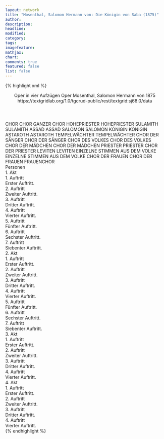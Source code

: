 ```yaml
---
layout: network
title: "Mosenthal, Salomon Hermann von: Die Königin von Saba (1875)"
author:
description:
headline:
modified:
category:
tags:
imagefeature: 
mathjax: 
chart: 
comments: true
featured: false
list: false
---
```

{% highlight xml %}
<?xml-model href="https://raw.githubusercontent.com/DLiNa/project/master/rules/lina.rnc"?><?xml-model href="https://raw.githubusercontent.com/DLiNa/project/master/rules/lina.sch"?>
<play xmlns="http://lina.digital">
  <header>
    <title>Die Königin von Saba</title>
    <subtitle>Oper in vier Aufzügen</subtitle>
    <genretitle>Oper</genretitle>
    <author>Mosenthal, Salomon Hermann von</author>
    <date type="print"/>
    <date type="premiere">1875</date>
    <date type="written"/>
    <source>https://textgridlab.org/1.0/tgcrud-public/rest/textgrid:sj68.0/data</source>
  </header>
  <personae>
    <character>
      <name>CHOR</name>
      <alias xml:id="chor">
        <name>CHOR</name>
      </alias>
      <alias xml:id="ganzer_chor">
        <name>GANZER CHOR</name>
      </alias>
    </character>
    <character>
      <name>HOHEPRIESTER</name>
      <alias xml:id="hohepriester">
        <name>HOHEPRIESTER</name>
      </alias>
    </character>
    <character>
      <name>SULAMITH</name>
      <alias xml:id="sulamith">
        <name>SULAMITH</name>
      </alias>
    </character>
    <character>
      <name>ASSAD</name>
      <alias xml:id="assad">
        <name>ASSAD</name>
      </alias>
    </character>
    <character>
      <name>SALOMON</name>
      <alias xml:id="salomon">
        <name>SALOMON</name>
      </alias>
    </character>
    <character>
      <name>KÖNIGIN</name>
      <alias xml:id="königin">
        <name>KÖNIGIN</name>
      </alias>
    </character>
    <character>
      <name>ASTAROTH</name>
      <alias xml:id="astaroth">
        <name>ASTAROTH</name>
      </alias>
    </character>
    <character>
      <name>TEMPELWÄCHTER</name>
      <alias xml:id="tempelwächter">
        <name>TEMPELWÄCHTER</name>
      </alias>
    </character>
    <character>
      <name>CHOR DER SÄNGER</name>
      <alias xml:id="chor_der_sänger">
        <name>CHOR DER SÄNGER</name>
      </alias>
    </character>
    <character>
      <name>CHOR DES VOLKES</name>
      <alias xml:id="chor_des_volkes">
        <name>CHOR DES VOLKES</name>
      </alias>
    </character>
    <character>
      <name>CHOR DER MÄDCHEN</name>
      <alias xml:id="chor_der_mädchen">
        <name>CHOR DER MÄDCHEN</name>
      </alias>
    </character>
    <character>
      <name>PRIESTER</name>
      <alias xml:id="priester">
        <name>PRIESTER</name>
      </alias>
      <alias xml:id="chor_der_priester">
        <name>CHOR DER PRIESTER</name>
      </alias>
    </character>
    <character>
      <name>LEVITEN</name>
      <alias xml:id="leviten">
        <name>LEVITEN</name>
      </alias>
    </character>
    <character>
      <name>EINZELNE STIMMEN AUS DEM VOLKE</name>
      <alias xml:id="einzelne_stimmen_aus_dem_volke">
        <name>EINZELNE STIMMEN AUS DEM VOLKE</name>
      </alias>
    </character>
    <character>
      <name>CHOR DER FRAUEN</name>
      <alias xml:id="chor_der_frauen">
        <name>CHOR DER FRAUEN</name>
      </alias>
      <alias xml:id="frauenchor">
        <name>FRAUENCHOR</name>
      </alias>
    </character>
  </personae>
  <text>
    <div>
      <head>Personen</head>
    </div>
    <div>
      <head>1. Akt</head>
      <div>
        <head>1. Auftritt</head>
        <div>
          <head>Erster Auftritt.</head>
          <sp who="#chor">
            <amount n="1" unit="speech_acts"/>
            <amount n="50" unit="words"/>
            <amount n="8" unit="lines"/>
            <amount n="305" unit="chars"/>
          </sp>
        </div>
      </div>
      <div>
        <head>2. Auftritt</head>
        <div>
          <head>Zweiter Auftritt.</head>
          <sp who="#hohepriester">
            <amount n="1" unit="speech_acts"/>
            <amount n="76" unit="words"/>
            <amount n="14" unit="lines"/>
            <amount n="425" unit="chars"/>
          </sp>
        </div>
      </div>
      <div>
        <head>3. Auftritt</head>
        <div>
          <head>Dritter Auftritt.</head>
          <sp who="#sulamith">
            <amount n="3" unit="speech_acts"/>
            <amount n="75" unit="words"/>
            <amount n="13" unit="lines"/>
            <amount n="430" unit="chars"/>
          </sp>
          <sp who="#chor">
            <amount n="3" unit="speech_acts"/>
            <amount n="36" unit="words"/>
            <amount n="9" unit="lines"/>
            <amount n="213" unit="chars"/>
          </sp>
          <sp who="#sulamith #chor">
            <amount n="1" unit="speech_acts"/>
            <amount n="7" unit="words"/>
            <amount n="1" unit="lines"/>
            <amount n="40" unit="chars"/>
          </sp>
        </div>
      </div>
      <div>
        <head>4. Auftritt</head>
        <div>
          <head>Vierter Auftritt.</head>
          <sp who="#assad">
            <amount n="4" unit="speech_acts"/>
            <amount n="102" unit="words"/>
            <amount n="15" unit="lines"/>
            <amount n="568" unit="chars"/>
          </sp>
          <sp who="#hohepriester">
            <amount n="2" unit="speech_acts"/>
            <amount n="13" unit="words"/>
            <amount n="2" unit="lines"/>
            <amount n="77" unit="chars"/>
          </sp>
          <sp who="#sulamith">
            <amount n="3" unit="speech_acts"/>
            <amount n="27" unit="words"/>
            <amount n="5" unit="lines"/>
            <amount n="137" unit="chars"/>
          </sp>
          <sp who="#sulamith #assad #hohepriester #sulamith #chor">
            <amount n="1" unit="speech_acts"/>
            <amount n="4" unit="words"/>
            <amount n="1" unit="lines"/>
            <amount n="30" unit="chars"/>
          </sp>
          <sp who="#sulamith #assad">
            <amount n="1" unit="speech_acts"/>
            <amount n="8" unit="words"/>
            <amount n="3" unit="lines"/>
            <amount n="41" unit="chars"/>
          </sp>
        </div>
      </div>
      <div>
        <head>5. Auftritt</head>
        <div>
          <head>Fünfter Auftritt.</head>
          <sp who="#salomon">
            <amount n="1" unit="speech_acts"/>
            <amount n="62" unit="words"/>
            <amount n="9" unit="lines"/>
            <amount n="344" unit="chars"/>
          </sp>
        </div>
      </div>
      <div>
        <head>6. Auftritt</head>
        <div>
          <head>Sechster Auftritt.</head>
          <sp who="#salomon">
            <amount n="4" unit="speech_acts"/>
            <amount n="126" unit="words"/>
            <amount n="20" unit="lines"/>
            <amount n="684" unit="chars"/>
          </sp>
          <sp who="#assad">
            <amount n="4" unit="speech_acts"/>
            <amount n="367" unit="words"/>
            <amount n="50" unit="lines"/>
            <amount n="2008" unit="chars"/>
          </sp>
        </div>
      </div>
      <div>
        <head>7. Auftritt</head>
        <div>
          <head>Siebenter Auftritt.</head>
          <sp who="#chor">
            <amount n="4" unit="speech_acts"/>
            <amount n="151" unit="words"/>
            <amount n="25" unit="lines"/>
            <amount n="811" unit="chars"/>
          </sp>
          <sp who="#salomon">
            <amount n="6" unit="speech_acts"/>
            <amount n="113" unit="words"/>
            <amount n="18" unit="lines"/>
            <amount n="585" unit="chars"/>
          </sp>
          <sp who="#königin">
            <amount n="5" unit="speech_acts"/>
            <amount n="122" unit="words"/>
            <amount n="20" unit="lines"/>
            <amount n="635" unit="chars"/>
          </sp>
          <sp who="#assad">
            <amount n="3" unit="speech_acts"/>
            <amount n="50" unit="words"/>
            <amount n="10" unit="lines"/>
            <amount n="272" unit="chars"/>
          </sp>
          <sp who="#assad">
            <amount n="1" unit="speech_acts"/>
            <amount n="45" unit="words"/>
            <amount n="8" unit="lines"/>
            <amount n="235" unit="chars"/>
          </sp>
          <sp who="#sulamith">
            <amount n="2" unit="speech_acts"/>
            <amount n="45" unit="words"/>
            <amount n="9" unit="lines"/>
            <amount n="238" unit="chars"/>
          </sp>
          <sp who="#astaroth">
            <amount n="1" unit="speech_acts"/>
            <amount n="45" unit="words"/>
            <amount n="8" unit="lines"/>
            <amount n="231" unit="chars"/>
          </sp>
          <sp who="#hohepriester">
            <amount n="1" unit="speech_acts"/>
            <amount n="93" unit="words"/>
            <amount n="17" unit="lines"/>
            <amount n="488" unit="chars"/>
          </sp>
        </div>
      </div>
    </div>
    <div>
      <head>2. Akt</head>
      <div>
        <head>1. Auftritt</head>
        <div>
          <head>Erster Auftritt.</head>
          <sp who="#königin">
            <amount n="1" unit="speech_acts"/>
            <amount n="346" unit="words"/>
            <amount n="63" unit="lines"/>
            <amount n="1891" unit="chars"/>
          </sp>
        </div>
      </div>
      <div>
        <head>2. Auftritt</head>
        <div>
          <head>Zweiter Auftritt.</head>
          <sp who="#astaroth">
            <amount n="5" unit="speech_acts"/>
            <amount n="54" unit="words"/>
            <amount n="11" unit="lines"/>
            <amount n="277" unit="chars"/>
          </sp>
          <sp who="#königin">
            <amount n="3" unit="speech_acts"/>
            <amount n="16" unit="words"/>
            <amount n="4" unit="lines"/>
            <amount n="83" unit="chars"/>
          </sp>
        </div>
      </div>
      <div>
        <head>3. Auftritt</head>
        <div>
          <head>Dritter Auftritt.</head>
          <sp who="#assad">
            <amount n="8" unit="speech_acts"/>
            <amount n="195" unit="words"/>
            <amount n="33" unit="lines"/>
            <amount n="1041" unit="chars"/>
          </sp>
          <sp who="#königin">
            <amount n="9" unit="speech_acts"/>
            <amount n="170" unit="words"/>
            <amount n="33" unit="lines"/>
            <amount n="924" unit="chars"/>
          </sp>
          <sp who="#tempelwächter">
            <amount n="1" unit="speech_acts"/>
            <amount n="8" unit="words"/>
            <amount n="2" unit="lines"/>
            <amount n="47" unit="chars"/>
          </sp>
        </div>
      </div>
      <div>
        <head>4. Auftritt</head>
        <div>
          <head>Vierter Auftritt.</head>
          <sp who="#assad">
            <amount n="2" unit="speech_acts"/>
            <amount n="31" unit="words"/>
            <amount n="8" unit="lines"/>
            <amount n="168" unit="chars"/>
          </sp>
          <sp who="#chor">
            <amount n="1" unit="speech_acts"/>
            <amount n="11" unit="words"/>
            <amount n="2" unit="lines"/>
            <amount n="67" unit="chars"/>
          </sp>
        </div>
      </div>
      <div>
        <head>5. Auftritt</head>
        <div>
          <head>Fünfter Auftritt.</head>
          <sp who="#hohepriester">
            <amount n="4" unit="speech_acts"/>
            <amount n="18" unit="words"/>
            <amount n="4" unit="lines"/>
            <amount n="113" unit="chars"/>
          </sp>
          <sp who="#chor_der_sänger">
            <amount n="1" unit="speech_acts"/>
            <amount n="6" unit="words"/>
            <amount n="1" unit="lines"/>
            <amount n="30" unit="chars"/>
          </sp>
          <sp who="#chor_des_volkes">
            <amount n="1" unit="speech_acts"/>
            <amount n="6" unit="words"/>
            <amount n="1" unit="lines"/>
            <amount n="30" unit="chars"/>
          </sp>
          <sp who="#chor_der_priester">
            <amount n="1" unit="speech_acts"/>
            <amount n="6" unit="words"/>
            <amount n="1" unit="lines"/>
            <amount n="30" unit="chars"/>
          </sp>
          <sp who="#ganzer_chor">
            <amount n="1" unit="speech_acts"/>
            <amount n="6" unit="words"/>
            <amount n="1" unit="lines"/>
            <amount n="30" unit="chars"/>
          </sp>
          <sp who="#chor_der_mädchen">
            <amount n="1" unit="speech_acts"/>
            <amount n="13" unit="words"/>
            <amount n="2" unit="lines"/>
            <amount n="68" unit="chars"/>
          </sp>
        </div>
      </div>
      <div>
        <head>6. Auftritt</head>
        <div>
          <head>Sechster Auftritt.</head>
          <sp who="#chor_der_mädchen">
            <amount n="2" unit="speech_acts"/>
            <amount n="43" unit="words"/>
            <amount n="6" unit="lines"/>
            <amount n="212" unit="chars"/>
          </sp>
          <sp who="#sulamith">
            <amount n="2" unit="speech_acts"/>
            <amount n="56" unit="words"/>
            <amount n="8" unit="lines"/>
            <amount n="299" unit="chars"/>
          </sp>
        </div>
      </div>
      <div>
        <head>7. Auftritt</head>
        <div>
          <head>Siebenter Auftritt.</head>
          <sp who="#salomon">
            <amount n="8" unit="speech_acts"/>
            <amount n="116" unit="words"/>
            <amount n="23" unit="lines"/>
            <amount n="625" unit="chars"/>
          </sp>
          <sp who="#hohepriester">
            <amount n="8" unit="speech_acts"/>
            <amount n="108" unit="words"/>
            <amount n="20" unit="lines"/>
            <amount n="615" unit="chars"/>
          </sp>
          <sp who="#chor">
            <amount n="5" unit="speech_acts"/>
            <amount n="45" unit="words"/>
            <amount n="10" unit="lines"/>
            <amount n="242" unit="chars"/>
          </sp>
          <sp who="#assad">
            <amount n="5" unit="speech_acts"/>
            <amount n="120" unit="words"/>
            <amount n="22" unit="lines"/>
            <amount n="608" unit="chars"/>
          </sp>
          <sp who="#hohepriester #salomon #chor #assad #königin #priester #leviten #sulamith #astaroth">
            <amount n="4" unit="speech_acts"/>
            <amount n="27" unit="words"/>
            <amount n="6" unit="lines"/>
            <amount n="158" unit="chars"/>
          </sp>
          <sp who="#königin">
            <amount n="5" unit="speech_acts"/>
            <amount n="38" unit="words"/>
            <amount n="7" unit="lines"/>
            <amount n="206" unit="chars"/>
          </sp>
          <sp who="#priester #leviten">
            <amount n="2" unit="speech_acts"/>
            <amount n="8" unit="words"/>
            <amount n="2" unit="lines"/>
            <amount n="42" unit="chars"/>
          </sp>
          <sp who="#sulamith">
            <amount n="1" unit="speech_acts"/>
            <amount n="4" unit="words"/>
            <amount n="1" unit="lines"/>
            <amount n="22" unit="chars"/>
          </sp>
          <sp who="#königin #astaroth">
            <amount n="1" unit="speech_acts"/>
            <amount n="18" unit="words"/>
            <amount n="4" unit="lines"/>
            <amount n="99" unit="chars"/>
          </sp>
          <sp who="#assad #sulamith">
            <amount n="1" unit="speech_acts"/>
            <amount n="19" unit="words"/>
            <amount n="4" unit="lines"/>
            <amount n="100" unit="chars"/>
          </sp>
          <sp who="#einzelne_stimmen_aus_dem_volke">
            <amount n="1" unit="speech_acts"/>
            <amount n="10" unit="words"/>
            <amount n="2" unit="lines"/>
            <amount n="64" unit="chars"/>
          </sp>
          <sp who="#sulamith #chor">
            <amount n="1" unit="speech_acts"/>
            <amount n="14" unit="words"/>
            <amount n="3" unit="lines"/>
            <amount n="75" unit="chars"/>
          </sp>
          <sp who="#astaroth">
            <amount n="1" unit="speech_acts"/>
            <amount n="10" unit="words"/>
            <amount n="2" unit="lines"/>
            <amount n="61" unit="chars"/>
          </sp>
          <sp who="#salomon #chor #assad #königin #priester #leviten #sulamith #astaroth">
            <amount n="1" unit="speech_acts"/>
            <amount n="11" unit="words"/>
            <amount n="2" unit="lines"/>
            <amount n="67" unit="chars"/>
          </sp>
          <sp who="#salomon #chor #assad #priester #leviten">
            <amount n="1" unit="speech_acts"/>
            <amount n="2" unit="words"/>
            <amount n="1" unit="lines"/>
            <amount n="10" unit="chars"/>
          </sp>
        </div>
      </div>
    </div>
    <div>
      <head>3. Akt</head>
      <div>
        <head>1. Auftritt</head>
        <div>
          <head>Erster Auftritt.</head>
          <sp who="#chor_der_frauen">
            <amount n="1" unit="speech_acts"/>
            <amount n="56" unit="words"/>
            <amount n="12" unit="lines"/>
            <amount n="360" unit="chars"/>
          </sp>
        </div>
      </div>
      <div>
        <head>2. Auftritt</head>
        <div>
          <head>Zweiter Auftritt.</head>
          <sp who="#salomon">
            <amount n="12" unit="speech_acts"/>
            <amount n="160" unit="words"/>
            <amount n="29" unit="lines"/>
            <amount n="865" unit="chars"/>
          </sp>
          <sp who="#königin">
            <amount n="11" unit="speech_acts"/>
            <amount n="286" unit="words"/>
            <amount n="47" unit="lines"/>
            <amount n="1489" unit="chars"/>
          </sp>
        </div>
      </div>
      <div>
        <head>3. Auftritt</head>
        <div>
          <head>Dritter Auftritt.</head>
          <sp who="#salomon">
            <amount n="4" unit="speech_acts"/>
            <amount n="74" unit="words"/>
            <amount n="14" unit="lines"/>
            <amount n="456" unit="chars"/>
          </sp>
          <sp who="#frauenchor">
            <amount n="1" unit="speech_acts"/>
            <amount n="6" unit="words"/>
            <amount n="1" unit="lines"/>
            <amount n="36" unit="chars"/>
          </sp>
          <sp who="#ganzer_chor">
            <amount n="1" unit="speech_acts"/>
            <amount n="11" unit="words"/>
            <amount n="2" unit="lines"/>
            <amount n="56" unit="chars"/>
          </sp>
        </div>
      </div>
      <div>
        <head>4. Auftritt</head>
        <div>
          <head>Vierter Auftritt.</head>
          <sp who="#chor">
            <amount n="4" unit="speech_acts"/>
            <amount n="45" unit="words"/>
            <amount n="9" unit="lines"/>
            <amount n="265" unit="chars"/>
          </sp>
          <sp who="#salomon">
            <amount n="3" unit="speech_acts"/>
            <amount n="71" unit="words"/>
            <amount n="11" unit="lines"/>
            <amount n="376" unit="chars"/>
          </sp>
          <sp who="#sulamith">
            <amount n="2" unit="speech_acts"/>
            <amount n="104" unit="words"/>
            <amount n="19" unit="lines"/>
            <amount n="556" unit="chars"/>
          </sp>
        </div>
      </div>
    </div>
    <div>
      <head>4. Akt</head>
      <div>
        <head>1. Auftritt</head>
        <div>
          <head>Erster Auftritt.</head>
          <sp who="#assad">
            <amount n="1" unit="speech_acts"/>
            <amount n="41" unit="words"/>
            <amount n="7" unit="lines"/>
            <amount n="246" unit="chars"/>
          </sp>
        </div>
      </div>
      <div>
        <head>2. Auftritt</head>
        <div>
          <head>Zweiter Auftritt.</head>
          <sp who="#königin">
            <amount n="8" unit="speech_acts"/>
            <amount n="196" unit="words"/>
            <amount n="36" unit="lines"/>
            <amount n="1070" unit="chars"/>
          </sp>
          <sp who="#assad">
            <amount n="9" unit="speech_acts"/>
            <amount n="142" unit="words"/>
            <amount n="26" unit="lines"/>
            <amount n="779" unit="chars"/>
          </sp>
          <sp who="#königin">
            <amount n="1" unit="speech_acts"/>
            <amount n="66" unit="words"/>
            <amount n="12" unit="lines"/>
            <amount n="360" unit="chars"/>
          </sp>
        </div>
      </div>
      <div>
        <head>3. Auftritt</head>
        <div>
          <head>Dritter Auftritt.</head>
          <sp who="#assad">
            <amount n="1" unit="speech_acts"/>
            <amount n="209" unit="words"/>
            <amount n="34" unit="lines"/>
            <amount n="1130" unit="chars"/>
          </sp>
        </div>
      </div>
      <div>
        <head>4. Auftritt</head>
        <div>
          <head>Vierter Auftritt.</head>
          <sp who="#frauenchor">
            <amount n="1" unit="speech_acts"/>
            <amount n="17" unit="words"/>
            <amount n="3" unit="lines"/>
            <amount n="89" unit="chars"/>
          </sp>
          <sp who="#assad">
            <amount n="4" unit="speech_acts"/>
            <amount n="35" unit="words"/>
            <amount n="8" unit="lines"/>
            <amount n="196" unit="chars"/>
          </sp>
          <sp who="#sulamith">
            <amount n="4" unit="speech_acts"/>
            <amount n="35" unit="words"/>
            <amount n="6" unit="lines"/>
            <amount n="191" unit="chars"/>
          </sp>
          <sp who="#chor">
            <amount n="1" unit="speech_acts"/>
            <amount n="6" unit="words"/>
            <amount n="1" unit="lines"/>
            <amount n="41" unit="chars"/>
          </sp>
          <sp who="#assad #sulamith">
            <amount n="1" unit="speech_acts"/>
            <amount n="13" unit="words"/>
            <amount n="2" unit="lines"/>
            <amount n="85" unit="chars"/>
          </sp>
          <sp who="#chor_der_mädchen">
            <amount n="1" unit="speech_acts"/>
            <amount n="9" unit="words"/>
            <amount n="2" unit="lines"/>
            <amount n="54" unit="chars"/>
          </sp>
        </div>
      </div>
    </div>
  </text>
</play>
{% endhighlight %}